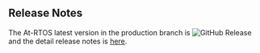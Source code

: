 ## Release Notes

The At-RTOS latest version in the production branch is ![GitHub Release](https://img.shields.io/github/v/release/At-EC/At-RTOS) and the detail release notes is [here](https://github.com/At-EC/At-RTOS/releases).
